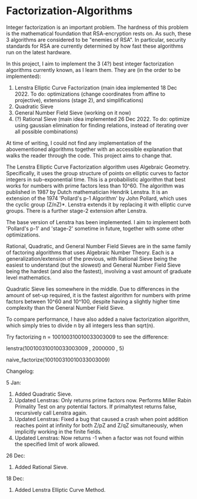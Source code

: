 # Factorization-Algorithms
Integer factorization is an important problem. The hardness of this problem is the mathematical foundation that RSA-encryption rests on. As such, these 3 algorithms are considered to be "enemies of RSA". In particular, security standards for RSA are currently determined by how fast these algorithms run on the latest hardware.

In this project, I aim to implement the 3 (4?) best integer factorization algorithms currently known, as I learn them. They are (in the order to be implemented):

1. Lenstra Elliptic Curve Factorization  (main idea implemented 18 Dec 2022. To do: optimizations (change coordinates from affine to projective), extensions (stage 2), and simplifications)
2. Quadratic Sieve
3. General Number Field Sieve (working on it now)
4. (?) Rational Sieve (main idea implemented 26 Dec 2022. To do: optimize using gaussian elimination for finding relations, instead of iterating over all possible combinations)

At time of writing, I could not find any implementation of the abovementioned algorithms together with an accessible explanation that walks the reader through the code. This project aims to change that.

The Lenstra Elliptic Curve Factorization algorithm uses Algebraic Geometry. Specifically, it uses the group structure of points on elliptic curves to factor integers in sub-exponential time. This is a probabilistic algorithm that best works for numbers with prime factors less than 10^60. The algorithm was published in 1987 by Dutch mathematician Hendrik Lenstra. It is an extension of the 1974 'Pollard's p-1 Algorithm' by John Pollard, which uses the cyclic group (Z/nZ)*. Lenstra extends it by replacing it with elliptic curve groups. There is a further stage-2 extension after Lenstra. 

The base version of Lenstra has been implemented. I aim to implement both 'Pollard's p-1' and 'stage-2' sometime in future, together with some other optimizations.

Rational, Quadratic, and General Number Field Sieves are in the same family of factoring algorithms that uses Algebraic Number Theory. Each is a generalization/extension of the previous, with Rational Sieve being the easiest to understand (but the slowest) and General Number Field Sieve being the hardest (and also the fastest), involving a vast amount of graduate level mathematics.

Quadratic Sieve lies somewhere in the middle. Due to differences in the amount of set-up required, it is the fastest algorithm for numbers with prime factors between 10^60 and 10^100, despite having a slightly higher time complexity than the General Number Field Sieve.

To compare performance, I have also added a naive factorization algorithm, which simply tries to divide n by all integers less than sqrt(n).

Try factorizing n = 100100310010033003009 to see the difference:

lenstra(100100310010033003009 , 2000000 , 5)

naive_factorize(100100310010033003009)


Changelog:

5 Jan:
1. Added Quadratic Sieve.
2. Updated Lenstras: Only returns prime factors now. Performs Miller Rabin Primality Test on any potential factors. If primaltytest returns false, recursively call Lenstra again.
3. Updated Lenstras: Fixed a bug that caused a crash when point addition reaches point at infinity for both Z/pZ and Z/qZ simultaneously, when implicitly working in the finite fields.
4. Updated Lenstras: Now returns -1 when a factor was not found within the specified limit of work allowed.


26 Dec:
1. Added Rational Sieve.

18 Dec:
1. Added Lenstra Elliptic Curve Method.
